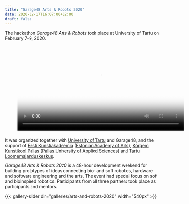 ```yaml
---
title: "Garage48 Arts & Robots 2020"
date: 2020-02-17T16:07:00+02:00
draft: false
---
```


The hackathon *Garage48 Arts & Robots* took place at University of Tartu on February 7–9, 2020.<!--more-->

<div style="padding: 8px 40px;">
    <video controls width="540" poster="video-poster.jpg">
        <source src="arts-and-robots-2020.mp4" type="video/mp4">
        Sorry, your browser doesn't support embedded videos.
    </video>
</div>

It was organized together with [University of Tartu](https://www.facebook.com/tartuuniversity/) and Garage48, and the support of [Eesti Kunstiakadeemia](https://www.facebook.com/Eestikunstiakadeemia/) ([Estonian Academy of Arts](https://www.facebook.com/Eestikunstiakadeemia/)), [Kõrgem Kunstikool Pallas](https://www.facebook.com/KorgemKunstikoolPallas/) ([Pallas University of Applied Sciences](https://www.facebook.com/KorgemKunstikoolPallas/)) and [Tartu Loomemajanduskeskus](https://www.facebook.com/loomemajanduskeskus/). 

*Garage48 Arts & Robots 2020* is a 48-hour development weekend for building prototypes of ideas connecting bio- and soft robotics, hardware and software engineering and the arts. The event had special focus on soft and bioinspired robotics. Participants from all three partners took place as participants and mentors.

{{< gallery-slider dir="galleries/arts-and-robots-2020" width="540px" >}}